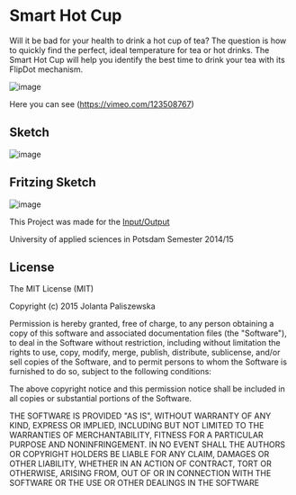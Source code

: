 # Smart Hot Cup

Will it be bad for your health to drink a hot cup of tea? The question is how to quickly find the perfect, ideal temperature for tea or hot drinks. The Smart Hot Cup will help you identify the best time to drink your tea with its FlipDot mechanism.

![image](https://raw.githubusercontent.com/vispalberlin/SmartHotCup/master/pic3.png)


Here you can see (https://vimeo.com/123508767)

## Sketch
![image](https://raw.githubusercontent.com/vispalberlin/SmartHotCup/master/sketch.png)

## Fritzing Sketch
![image](https://raw.githubusercontent.com/vispalberlin/SmartHotCup/master/flipdot_by_hbridge%20_temp36_bb_bushputton.png)



This Project was made for the [Input/Output](https://interface.fh-potsdam.de/eingabe-ausgabe/2014-2015/)

University of applied sciences in Potsdam 
Semester 2014/15


## License

The MIT License (MIT)

Copyright (c) 2015 Jolanta Paliszewska

Permission is hereby granted, free of charge, to any person obtaining a copy of this software and associated documentation files (the "Software"), to deal in the Software without restriction, including without limitation the rights to use, copy, modify, merge, publish, distribute, sublicense, and/or sell copies of the Software, and to permit persons to whom the Software is furnished to do so, subject to the following conditions:

The above copyright notice and this permission notice shall be included in all copies or substantial portions of the Software.

THE SOFTWARE IS PROVIDED "AS IS", WITHOUT WARRANTY OF ANY KIND, EXPRESS OR IMPLIED, INCLUDING BUT NOT LIMITED TO THE WARRANTIES OF MERCHANTABILITY, FITNESS FOR A PARTICULAR PURPOSE AND NONINFRINGEMENT. IN NO EVENT SHALL THE AUTHORS OR COPYRIGHT HOLDERS BE LIABLE FOR ANY CLAIM, DAMAGES OR OTHER LIABILITY, WHETHER IN AN ACTION OF CONTRACT, TORT OR OTHERWISE, ARISING FROM, OUT OF OR IN CONNECTION WITH THE SOFTWARE OR THE USE OR OTHER DEALINGS IN THE SOFTWARE
